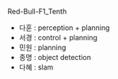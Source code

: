 Red-Bull-F1_Tenth
- 다훈 : perception + planning
- 서경 : control + planning
- 민원 : planning
- 종명 : object detection
- 다혜 : slam
